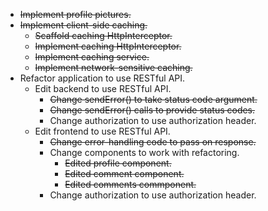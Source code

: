 * ~~Implement profile pictures.~~
* ~~Implement client-side caching.~~
    * ~~Scaffold caching HttpInterceptor.~~
    * ~~Implement caching HttpInterceptor.~~
    * ~~Implement caching service.~~
    * ~~Implement network-sensitive caching.~~
* Refactor application to use RESTful API.
    * Edit backend to use RESTful API.
        * ~~Change sendError() to take status code argument.~~
        * ~~Change sendError() calls to provide status codes.~~
        * Change authorization to use authorization header.
    * Edit frontend to use RESTful API.
        * ~~Change error-handling code to pass on response.~~
        * Change components to work with refactoring.
            * ~~Edited profile component.~~
            * ~~Edited comment component.~~
            * ~~Edited comments commponent.~~
        * Change authorization to use authorization header.
